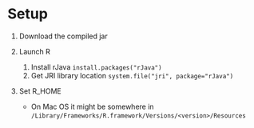 # Setup

1. Download the compiled jar

1. Launch R
    1. Install rJava `install.packages("rJava")`
    1. Get JRI library location `system.file("jri", package="rJava")`

1. Set R_HOME
    - On Mac OS it might be somewhere in `/Library/Frameworks/R.framework/Versions/<version>/Resources`


